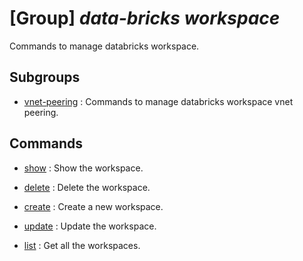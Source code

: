 # [Group] _data-bricks workspace_

Commands to manage databricks workspace.

## Subgroups

- [vnet-peering](/Commands/data-bricks/workspace/vnet-peering/readme.md)
: Commands to manage databricks workspace vnet peering.

## Commands

- [show](/Commands/data-bricks/workspace/_show.md)
: Show the workspace.

- [delete](/Commands/data-bricks/workspace/_delete.md)
: Delete the workspace.

- [create](/Commands/data-bricks/workspace/_create.md)
: Create a new workspace.

- [update](/Commands/data-bricks/workspace/_update.md)
: Update the workspace.

- [list](/Commands/data-bricks/workspace/_list.md)
: Get all the workspaces.
